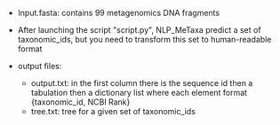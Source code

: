 - Input.fasta: contains 99 metagenomics DNA fragments

- After launching the script "script.py", NLP_MeTaxa predict a set of taxonomic_ids, but you need to transform this set to human-readable     
  format 
 - output files:
	* output.txt: in the first column there is the sequence id then a tabulation then a dictionary list where each element format                   {taxonomic_id, NCBI Rank}
	* tree.txt: tree for a given set of taxonomic_ids
